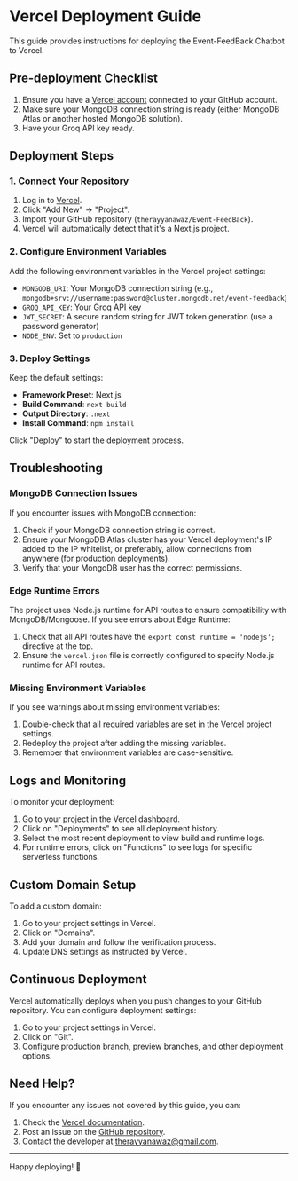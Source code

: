 # Vercel Deployment Guide

This guide provides instructions for deploying the Event-FeedBack Chatbot to Vercel.

## Pre-deployment Checklist

1. Ensure you have a [Vercel account](https://vercel.com/signup) connected to your GitHub account.
2. Make sure your MongoDB connection string is ready (either MongoDB Atlas or another hosted MongoDB solution).
3. Have your Groq API key ready.

## Deployment Steps

### 1. Connect Your Repository

1. Log in to [Vercel](https://vercel.com/).
2. Click "Add New" → "Project".
3. Import your GitHub repository (`therayyanawaz/Event-FeedBack`).
4. Vercel will automatically detect that it's a Next.js project.

### 2. Configure Environment Variables

Add the following environment variables in the Vercel project settings:

- `MONGODB_URI`: Your MongoDB connection string (e.g., `mongodb+srv://username:password@cluster.mongodb.net/event-feedback`)
- `GROQ_API_KEY`: Your Groq API key
- `JWT_SECRET`: A secure random string for JWT token generation (use a password generator)
- `NODE_ENV`: Set to `production`

### 3. Deploy Settings

Keep the default settings:

- **Framework Preset**: Next.js
- **Build Command**: `next build`
- **Output Directory**: `.next`
- **Install Command**: `npm install`

Click "Deploy" to start the deployment process.

## Troubleshooting

### MongoDB Connection Issues

If you encounter issues with MongoDB connection:

1. Check if your MongoDB connection string is correct.
2. Ensure your MongoDB Atlas cluster has your Vercel deployment's IP added to the IP whitelist, or preferably, allow connections from anywhere (for production deployments).
3. Verify that your MongoDB user has the correct permissions.

### Edge Runtime Errors

The project uses Node.js runtime for API routes to ensure compatibility with MongoDB/Mongoose. If you see errors about Edge Runtime:

1. Check that all API routes have the `export const runtime = 'nodejs';` directive at the top.
2. Ensure the `vercel.json` file is correctly configured to specify Node.js runtime for API routes.

### Missing Environment Variables

If you see warnings about missing environment variables:

1. Double-check that all required variables are set in the Vercel project settings.
2. Redeploy the project after adding the missing variables.
3. Remember that environment variables are case-sensitive.

## Logs and Monitoring

To monitor your deployment:

1. Go to your project in the Vercel dashboard.
2. Click on "Deployments" to see all deployment history.
3. Select the most recent deployment to view build and runtime logs.
4. For runtime errors, click on "Functions" to see logs for specific serverless functions.

## Custom Domain Setup

To add a custom domain:

1. Go to your project settings in Vercel.
2. Click on "Domains".
3. Add your domain and follow the verification process.
4. Update DNS settings as instructed by Vercel.

## Continuous Deployment

Vercel automatically deploys when you push changes to your GitHub repository. You can configure deployment settings:

1. Go to your project settings in Vercel.
2. Click on "Git".
3. Configure production branch, preview branches, and other deployment options.

## Need Help?

If you encounter any issues not covered by this guide, you can:

1. Check the [Vercel documentation](https://vercel.com/docs).
2. Post an issue on the [GitHub repository](https://github.com/therayyanawaz/event-feedBack/issues).
3. Contact the developer at therayyanawaz@gmail.com.

---

Happy deploying! 🚀 